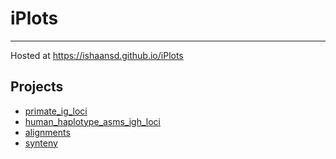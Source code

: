 # iPlots
---
Hosted at https://ishaansd.github.io/iPlots
## Projects
* [primate_ig_loci](primate_ig_loci/README.md)
* [human_haplotype_asms_igh_loci](human_haplotype_asms_igh_loci/README.md)
* [alignments](alignments/README.md)
* [synteny](synteny_block_plots/README.md)

